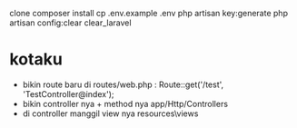 clone
composer install
cp .env.example .env
php artisan key:generate
php artisan config:clear
clear_laravel
# kotaku
- bikin route baru di routes/web.php : Route::get('/test', 'TestController@index');
- bikin controller nya + method nya
	app/Http/Controllers
- di controller manggil view nya
	resources\views
